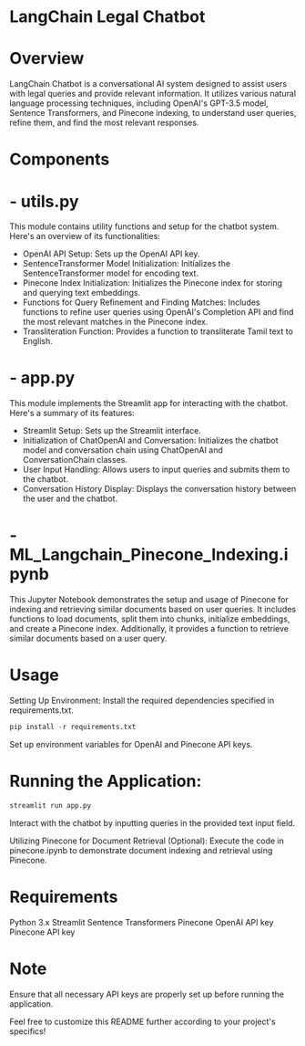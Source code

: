 # LangChain Legal Chatbot
# Overview
LangChain Chatbot is a conversational AI system designed to assist users with legal queries and provide relevant information. It utilizes various natural language processing techniques, including OpenAI's GPT-3.5 model, Sentence Transformers, and Pinecone indexing, to understand user queries, refine them, and find the most relevant responses.

# Components
# - utils.py
This module contains utility functions and setup for the chatbot system. Here's an overview of its functionalities:

- OpenAI API Setup: Sets up the OpenAI API key.
- SentenceTransformer Model Initialization: Initializes the SentenceTransformer model for encoding text.
- Pinecone Index Initialization: Initializes the Pinecone index for storing and querying text embeddings.
- Functions for Query Refinement and Finding Matches: Includes functions to refine user queries using OpenAI's Completion API and find the most relevant matches in the Pinecone index.
- Transliteration Function: Provides a function to transliterate Tamil text to English.
  
# - app.py
This module implements the Streamlit app for interacting with the chatbot. Here's a summary of its features:

- Streamlit Setup: Sets up the Streamlit interface.
- Initialization of ChatOpenAI and Conversation: Initializes the chatbot model and conversation chain using ChatOpenAI and ConversationChain classes.
- User Input Handling: Allows users to input queries and submits them to the chatbot.
- Conversation History Display: Displays the conversation history between the user and the chatbot.

# - ML_Langchain_Pinecone_Indexing.ipynb
This Jupyter Notebook demonstrates the setup and usage of Pinecone for indexing and retrieving similar documents based on user queries. It includes functions to load documents, split them into chunks, initialize embeddings, and create a Pinecone index. Additionally, it provides a function to retrieve similar documents based on a user query.

# Usage
Setting Up Environment:
Install the required dependencies specified in requirements.txt.
```python
pip install -r requirements.txt
```
Set up environment variables for OpenAI and Pinecone API keys.

# Running the Application:
```python
streamlit run app.py
```

Interact with the chatbot by inputting queries in the provided text input field.

Utilizing Pinecone for Document Retrieval (Optional):
Execute the code in pinecone.ipynb to demonstrate document indexing and retrieval using Pinecone.

# Requirements
Python 3.x
Streamlit
Sentence Transformers
Pinecone
OpenAI API key
Pinecone API key

# Note
Ensure that all necessary API keys are properly set up before running the application.

Feel free to customize this README further according to your project's specifics!
